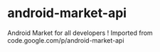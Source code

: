 # android-market-api
Android Market for all developers !
Imported from code.google.com/p/android-market-api

